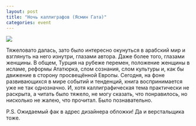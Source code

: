 ```yaml
---
layout: post
title: "Ночь каллиграфов (Ясмин Гата)"
categories: event
---
```

![](https://pics.livejournal.com/quillcraft/pic/001a2bpr)

Тяжеловато далась, зато было интересно окунуться в арабский мир и взглянуть на него изнутри, глазами автора. Даже более того, глазами женщины. В общем, Турция на рубеже перемен, положение женщины в исламе, реформы Ататюрка, слом сознания, слом культуры и, как бы движение в сторону просвещённой Европы. Сегодня, на фоне развивающихся в мире событий и тенденций, книга воспринимается уже не так однозначно. И, хотя каллиграфическая тема практически не раскрыта, а читать было тяжело, не могу сказать, что понравилось, но нисколько не жалею, что прочитал. Было познавательно.

P.S. Ожидаемый фак в адрес дизайнера обложки! Да и верстальщика тоже.